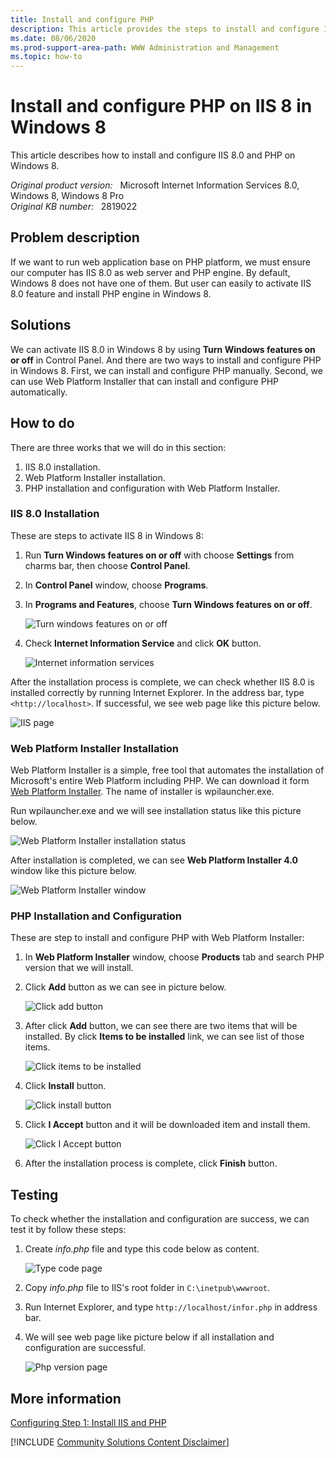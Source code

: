 ```yaml
---
title: Install and configure PHP
description: This article provides the steps to install and configure IIS 8 and PHP on Windows 8.
ms.date: 08/06/2020
ms.prod-support-area-path: WWW Administration and Management
ms.topic: how-to
---
```

# Install and configure PHP on IIS 8 in Windows 8

This article describes how to install and configure IIS 8.0 and PHP on Windows 8.

_Original product version:_ &nbsp; Microsoft Internet Information Services 8.0, Windows 8, Windows 8 Pro  
_Original KB number:_ &nbsp; 2819022

## Problem description

If we want to run web application base on PHP platform, we must ensure our computer has IIS 8.0 as web server and PHP engine. By default, Windows 8 does not have one of them. But user can easily to activate IIS 8.0 feature and install PHP engine in Windows 8.

## Solutions

We can activate IIS 8.0 in Windows 8 by using **Turn Windows features on or off** in Control Panel. And there are two ways to install and configure PHP in Windows 8. First, we can install and configure PHP manually. Second, we can use Web Platform Installer that can install and configure PHP automatically.

## How to do

There are three works that we will do in this section:

1. IIS 8.0 installation.
2. Web Platform Installer installation.
3. PHP installation and configuration with Web Platform Installer.

### IIS 8.0 Installation

These are steps to activate IIS 8 in Windows 8:

1. Run **Turn Windows features on or off** with choose **Settings** from charms bar, then choose **Control Panel**.
2. In **Control Panel** window, choose **Programs**.
3. In **Programs and Features**, choose **Turn Windows features on or off**.

    ![Turn windows features on or off](./media/install-configure-php/turn-windows-features-on-or-off.jpg)

4. Check **Internet Information Service** and click **OK** button.

    ![Internet information services](./media/install-configure-php/internet-information-services.jpg)

After the installation process is complete, we can check whether IIS 8.0 is installed correctly by running Internet Explorer. In the address bar, type `<http://localhost>`. If successful, we see web page like this picture below.

![IIS page](./media/install-configure-php/iis-page.jpg)

### Web Platform Installer Installation  

 Web Platform Installer is a simple, free tool that automates the installation of Microsoft's entire Web Platform including PHP. We can download it form [Web Platform Installer](https://www.microsoft.com/web/downloads/platform.aspx). The name of installer is wpilauncher.exe.

Run wpilauncher.exe and we will see installation status like this picture below.

![Web Platform Installer installation status](./media/install-configure-php/web-platform-installer-installation-status.jpg)

After installation is completed, we can see **Web Platform Installer 4.0** window like this picture below.

![Web Platform Installer window](./media/install-configure-php/web-platform-installer-window.jpg)

### PHP Installation and Configuration  

These are step to install and configure PHP with Web Platform Installer:

1. In **Web Platform Installer** window, choose **Products** tab and search PHP version that we will install.
2. Click **Add** button as we can see in picture below.

    ![Click add button](./media/install-configure-php/click-add-button.jpg)

3. After click **Add** button, we can see there are two items that will be installed. By click **Items to be installed** link, we can see list of those items.

    ![Click items to be installed](./media/install-configure-php/click-items-to-be-installed.jpg)

4. Click **Install** button.

    ![Click install button](./media/install-configure-php/click-install-button.jpg)

5. Click **I Accept** button and it will be downloaded item and install them.

    ![Click I Accept button](./media/install-configure-php/click-i-accept-button.jpg)

6. After the installation process is complete, click **Finish** button.

## Testing

To check whether the installation and configuration are success, we can test it by follow these steps:

1. Create *info.php* file and type this code below as content.

    ![Type code page](./media/install-configure-php/type-code-page.JPG)

2. Copy *info.php* file to IIS's root folder in `C:\inetpub\wwwroot`.
3. Run Internet Explorer, and type `http://localhost/infor.php` in address bar.
4. We will see web page like picture below if all installation and configuration are successful.

    ![Php version page](./media/install-configure-php/php-version-page.jpg)

## More information

[Configuring Step 1: Install IIS and PHP](/iis/application-frameworks/scenario-build-a-php-website-on-iis/configuring-step-1-install-iis-and-php)

[!INCLUDE [Community Solutions Content Disclaimer](../../includes/community-solutions-content-disclaimer.md)]
